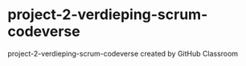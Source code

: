 # project-2-verdieping-scrum-codeverse
project-2-verdieping-scrum-codeverse created by GitHub Classroom
